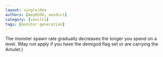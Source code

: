 ```yaml
---
layout: singleidea
authors: [AmyBSOD, aosdict]
category: [vanilla]
tags: [monster generation]
---
```

The monster spawn rate gradually decreases the longer you spend on a level. (May not apply if you have the demigod flag set or are carrying the Amulet.)
